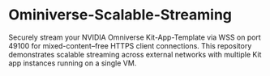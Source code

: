 # Ominiverse-Scalable-Streaming
Securely stream your NVIDIA Omniverse Kit-App-Template via WSS on port 49100 for mixed-content–free HTTPS client connections. This repository demonstrates scalable streaming across external networks with multiple Kit app instances running on a single VM.
